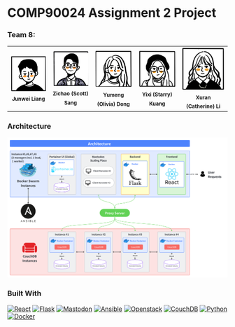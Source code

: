 # COMP90024 Assignment 2 Project

### Team 8: 
<table>
  <tr>
    <td align="center"><img src="images/JunweiLiang.png" width="150px;" alt=""/><br /><sub><b>Junwei Liang</b></sub>
    <td align="center"><img src="images/ZichaoSang.png" width="150px;" alt=""/><br /><sub><b>Zichao (Scott) Sang</b></sub>
    <td align="center"><img src="images/YumengDong.png" width="150px;" alt=""/><br /><sub><b>Yumeng (Olivia) Dong</b></sub>
    <td align="center"><img src="images/YixiKuang.png" width="150px;" alt=""/><br /><sub><b>Yixi (Starry) Kuang</b></sub>
    <td align="center"><img src="images/XuranLi.png" width="150px;" alt=""/><br /><sub><b>Xuran (Catherine) Li</b></sub>
  </tr>
</table>

<!-- ABOUT THE PROJECT -->
### Architecture
[![Architecture][architecture-v7]][architecture-url]

<!-- BUILT WITH -->
### Built With
[![React][React.js]][React-url]
[![Flask][Flask.js]][Flask-url]
[![Mastodon][Mastodon.js]][Mastodon-url]
[![Ansible][Ansible.js]][Ansible-url]
[![Openstack][Openstack.js]][Openstack-url]
[![CouchDB][CouchDB.js]][CouchDB-url]
[![Python][Python.js]][Python-url]
[![Docker][Docker.js]][Docker-url]


<!-- LINKS & IMAGES -->
[author-1]: images/JunweiLiang.png
[author-2]: images/ZichaoSang.png
[author-3]: images/YumengDong.png
[author-4]: images/YixiKuang.png
[author-5]: images/XuranLi.png
[architecture-v7]: images/Architecture_V7.png
[architecture-url]: https://github.com/JunweiL0-0/COMP90024-Group8/tree/main
[React.js]: https://img.shields.io/badge/React-20232A?style=for-the-badge&logo=react&logoColor=61DAFB
[React-url]: https://reactjs.org/
[Flask.js]: https://img.shields.io/badge/Flask-20232A?style=for-the-badge&logo=flask&logoColor=61DAFB
[Flask-url]: https://flask.palletsprojects.com/en/2.3.x/
[Mastodon.js]: https://img.shields.io/badge/Mastodon-20232A?style=for-the-badge&logo=mastodon&logoColor=yellow
[Mastodon-url]: https://joinmastodon.org/servers
[Ansible.js]: https://img.shields.io/badge/Ansible-20232A?style=for-the-badge&logo=ansible&logoColor=red
[Ansible-url]: https://www.ansible.com/
[Openstack.js]: https://img.shields.io/badge/Openstack-20232A?style=for-the-badge&logo=openstack&logoColor=red
[Openstack-url]: https://www.openstack.org/
[CouchDB.js]: https://img.shields.io/badge/CouchDB-20232A?style=for-the-badge&logo=couchdb&logoColor=red
[CouchDB-url]: https://couchdb.apache.org/
[Python.js]: https://img.shields.io/badge/Python-20232A?style=for-the-badge&logo=python
[Python-url]: https://www.python.org/
[Docker.js]: https://img.shields.io/badge/Docker-20232A?style=for-the-badge&logo=docker
[Docker-url]: https://www.docker.com/
